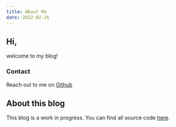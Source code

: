```yaml
---
title: About Me
date: 2022-02-26
---
```


## Hi,

welcome to my blog!

### Contact

Reach out to me on [Github](https://github.com/K-Z007)

## About this blog

This blog is a work in progress. You can find all source code [here](https://github.com/K-Z007/K-Z007.github.io).